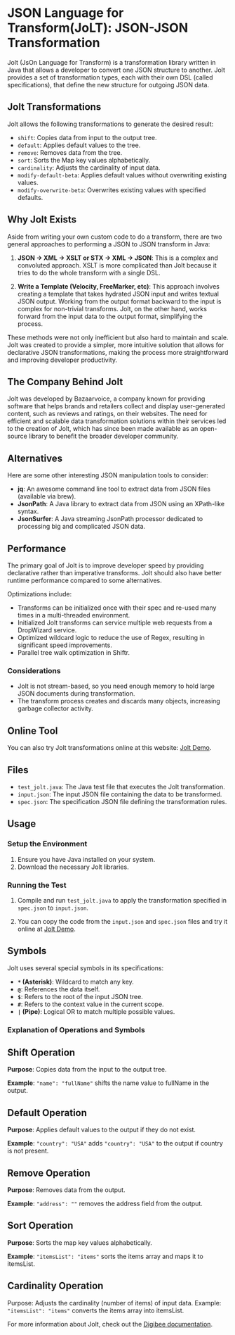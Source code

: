 # JSON Language for Transform(JoLT): JSON-JSON Transformation

Jolt (JsOn Language for Transform) is a transformation library written in Java that allows a developer to convert one JSON structure to another. Jolt provides a set of transformation types, each with their own DSL (called specifications), that define the new structure for outgoing JSON data.

## Jolt Transformations

Jolt allows the following transformations to generate the desired result:

- ```shift```: Copies data from input to the output tree.
- ```default```: Applies default values to the tree.
- ```remove```: Removes data from the tree.
- ```sort```: Sorts the Map key values alphabetically.
- ```cardinality```: Adjusts the cardinality of input data.
- ```modify-default-beta```: Applies default values without overwriting existing values.
- ```modify-overwrite-beta```: Overwrites existing values with specified defaults.

## Why Jolt Exists

Aside from writing your own custom code to do a transform, there are two general approaches to performing a JSON to JSON transform in Java:

1. **JSON -> XML -> XSLT or STX -> XML -> JSON**: This is a complex and convoluted approach. XSLT is more complicated than Jolt because it tries to do the whole transform with a single DSL.

2. **Write a Template (Velocity, FreeMarker, etc)**: This approach involves creating a template that takes hydrated JSON input and writes textual JSON output. Working from the output format backward to the input is complex for non-trivial transforms. Jolt, on the other hand, works forward from the input data to the output format, simplifying the process.


These methods were not only inefficient but also hard to maintain and scale. Jolt was created to provide a simpler, more intuitive solution that allows for declarative JSON transformations, making the process more straightforward and improving developer productivity.

## The Company Behind Jolt

Jolt was developed by Bazaarvoice, a company known for providing software that helps brands and retailers collect and display user-generated content, such as reviews and ratings, on their websites. The need for efficient and scalable data transformation solutions within their services led to the creation of Jolt, which has since been made available as an open-source library to benefit the broader developer community.

## Alternatives

Here are some other interesting JSON manipulation tools to consider:

- **jq**: An awesome command line tool to extract data from JSON files (available via brew).
- **JsonPath**: A Java library to extract data from JSON using an XPath-like syntax.
- **JsonSurfer**: A Java streaming JsonPath processor dedicated to processing big and complicated JSON data.

## Performance

The primary goal of Jolt is to improve developer speed by providing declarative rather than imperative transforms. Jolt should also have better runtime performance compared to some alternatives.

Optimizations include:

- Transforms can be initialized once with their spec and re-used many times in a multi-threaded environment.
- Initialized Jolt transforms can service multiple web requests from a DropWizard service.
- Optimized wildcard logic to reduce the use of Regex, resulting in significant speed improvements.
- Parallel tree walk optimization in Shiftr.

### Considerations

- Jolt is not stream-based, so you need enough memory to hold large JSON documents during transformation.
- The transform process creates and discards many objects, increasing garbage collector activity.


## Online Tool

You can also try Jolt transformations online at this website: [Jolt Demo](https://jolt-demo.appspot.com/).

## Files

- `test_jolt.java`: The Java test file that executes the Jolt transformation.
- `input.json`: The input JSON file containing the data to be transformed.
- `spec.json`: The specification JSON file defining the transformation rules.

## Usage

### Setup the Environment

1. Ensure you have Java installed on your system.
2. Download the necessary Jolt libraries.

### Running the Test

1. Compile and run `test_jolt.java` to apply the transformation specified in `spec.json` to `input.json`.

2. You can copy the code from the `input.json` and `spec.json` files and try it online at [Jolt Demo](https://jolt-demo.appspot.com/).


## Symbols

Jolt uses several special symbols in its specifications:

- **`*` (Asterisk)**: Wildcard to match any key.
- **`@`**: References the data itself.
- **`$`**: Refers to the root of the input JSON tree.
- **`#`**: Refers to the context value in the current scope.
- **`|` (Pipe)**: Logical OR to match multiple possible values.

### Explanation of Operations and Symbols

## Shift Operation

**Purpose**: Copies data from the input to the output tree.

**Example**: ```"name": "fullName"``` shifts the name value to fullName in the output.

## Default Operation

**Purpose**: Applies default values to the output if they do not exist.

**Example**: ```"country": "USA"``` adds ```"country": "USA"``` to the output if country is not present.

## Remove Operation

**Purpose**: Removes data from the output.

**Example**: ```"address": ""``` removes the address field from the output.

## Sort Operation

**Purpose**: Sorts the map key values alphabetically.

**Example**: ```"itemsList": "items"``` sorts the items array and maps it to itemsList.

## Cardinality Operation

Purpose: Adjusts the cardinality (number of items) of input data.
Example: ```"itemsList": "items"``` converts the items array into itemsList.

For more information about Jolt, check out the [Digibee documentation](https://docs.digibee.com/documentation/components/tools/transformer-jolt/transformer-getting-to-know-jolt#jolt---json-language-for-transform).
